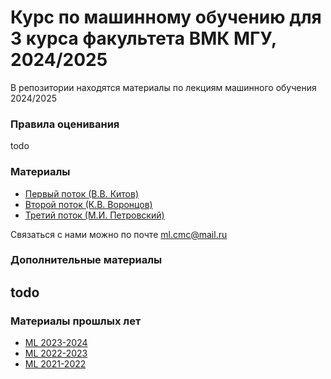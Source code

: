 # Курс по машинному обучению для 3 курса факультета ВМК МГУ, 2024/2025

В репозитории находятся материалы по лекциям машинного обучения 2024/2025

### Правила оценивания

todo

### Материалы
 * [Первый поток (В.В. Китов)](https://github.com/MSU-ML-COURSE/ML-COURSE-24-25/blob/main/1_stream.md)
 * [Второй поток (К.В. Воронцов)](https://github.com/MSU-ML-COURSE/ML-COURSE-24-25/blob/main/2_stream.md)
 * [Третий поток (М.И. Петровский)](https://github.com/MSU-ML-COURSE/ML-COURSE-24-25/blob/main/3_stream.md)

Связаться с нами можно по почте ml.cmc@mail.ru

### Дополнительные материалы
todo
--------------------------------

 ### Материалы прошлых лет
 * [ML 2023-2024](https://github.com/MSU-ML-COURSE/ML-COURSE-23-24)
 * [ML 2022-2023](https://github.com/MSU-ML-COURSE/ML-COURSE-22-23)
 * [ML 2021-2022](https://github.com/MSU-ML-COURSE/ML-COURSE-21-22)


